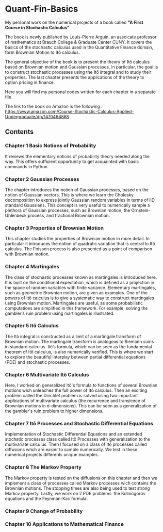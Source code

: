 # Quant-Fin-Basics
My personal work on the numerical projects of a book called **"A First Course in Stochastic Calculus"**.

The book is newly published by Louis-Pierre Arguin, an assoicate professor of mathematics at Brauch College & Graduate Center CUNY. It covers the basics of the stochastic calculus used in the Quantitative Finance domain, form Brownian Motion to Itô calculus.

The general objective of the book is to present the theory of Itô calculus based on Brownian motion and Gaussian processes. In particular, the goal is to construct stochastic processes using the Itô integral and to study their properties. The last chapter presents the applications of the theory to option pricing in finance.

Here you will find my personal codes written for each chapter in a separate file.

The link to the book on Amazon is the following : https://www.amazon.com/Course-Stochastic-Calculus-Applied-Undergraduate/dp/1470464888

## Contents

### Chapter 1 Basic Notions of Probability

It reviews the elementary notions of probability theory needed along the way. This offers sufficient opportunity to get acquainted with basic commands in Python.

### Chapter 2 Gaussian Processes

The chapter introduces the notion of Gaussian processes, based on the notion of Gaussian vectors. This is where we learn the Cholesky decomposition to express jointly Gaussian random variables in terms of IID standard Gaussians. This concept is very useful to numerically sample a plethora of Gaussian processes, such as Brownian motion, the Ornstein-Uhlenbeck process, and fractional Brownian motion.

### Chapter 3 Properties of Brownian Motion

This chapter studies the properties of Brownian motion in more detail. In particular it introduces the notion of quadratic variation that is central to Itô calculus. The Poisson process is also presented as a point of comparison with Brownian motion.

### Chapter 4 Martingales

The class of stochastic processes known as martingales is introduced here. It is built on the conditional expectation, which is defined as a projection in the space of random variables with finite variance. Elementary martingales, such as geometric Brownian motion, are given as examples. One of the powers of Itô calculus is to give a systematic way to construct martingales using Brownian motion. Martingales are useful, as some probabilistic computations are simplified in this framework. For example, solving the gambler’s ruin problem using martingales is illustrated.

### Chapter 5 Itô Calculus

The Itô integral is constructed as a limit of a martingale transform of Brownian motion. The martingale transform is analogous to Riemann sums in standard calculus. Itô’s formula, which can be seen as the fundamental theorem of Itô calculus, is also numerically verified. This is where we start to explore the beautiful interplay between partial differential equations (PDE) and stochastic processes.

### Chapter 6 Multivariate Itô Calculus

Here, I worked on generalized Itô's formula to functions of several Brownian motions wich unleaches the full power of Itô calculus. Then an exciting problem called the Dirichlet problem is solved using two important applications of multivariate calculus (the recurrence and transience of Brownian motions in d-dimensions). This can be seen as a generalization of the gambler's ruin problem to higher dimensions.

### Chapter 7 Itô Processes and Stochastic Differential Equations

Implementation of Stochastic Differential Equations and an extended stochatic processes class called Itô Processes with generalization to the multivariate calculus.
Then I focused on a class of Itô processes called diffusions whch are easier to sample numerically. We test in these numerical projects differents unique examples.

### Chapter 8 The Markov Property

The Markov property is tested on the diffusions on this chapter and then we implement a class of processes called Markov processes wich contains the Brownian motions.
The stopping times are also being used to test strong Markov property.
Lastly, we work on 2 PDE problems: the Kolmogorov equations and the Feynman-Kac formula.

### Chapter 9 Change of Probability

### Chapter 10 Applications to Mathematical Finance
